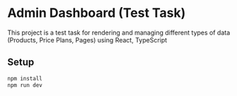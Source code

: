 # Admin Dashboard (Test Task)

This project is a test task for rendering and managing different types of data (Products, Price Plans, Pages) using React, TypeScript

##  Setup

```bash
npm install
npm run dev